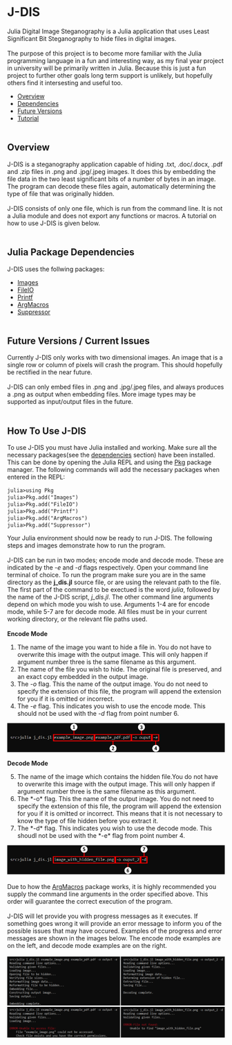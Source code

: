 # J-DIS
Julia Digital Image Steganography is a Julia application that uses Least Significant Bit Steganography to hide files in digital images.<br><br>
The purpose of this project is to become more familiar with the Julia programming language in a fun and interesting way, as my final year project in university will be primarily written in Julia. Because this is just a fun project to further other goals long term support is unlikely, but hopefully others find it intersesting and useful too.
- [Overview](#overview "Overview")
- [Dependencies](#julia-package-dependencies "Julia Package Dependencies")
- [Future Versions](#future-versions--current-issues "Future Versions / Current Issues")
- [Tutorial](#how-to-use-j-dis "How To Use J-DIS")
<br><br>

## Overview
J-DIS is a steganography application capable of hiding .txt, .doc/.docx, .pdf and .zip files in .png and .jpg/.jpeg images. It does this by embedding the file data in the two least significant bits of a number of bytes in an image. The program can decode these files again, automatically determining the type of file that was originally hidden.<br><br>
J-DIS consists of only one file, which is run from the command line. It is not a Julia module and does not export any functions or macros. A tutorial on how to use J-DIS is given below.<br><br>

## Julia Package Dependencies
J-DIS uses the follwing packages:
- [Images](https://juliaimages.org/latest/ "JuliaImages")
- [FileIO](https://github.com/JuliaIO/FileIO.jl "JuliaIO/FileIO")
- [Printf](https://docs.julialang.org/en/v1/stdlib/Printf/ "Printf")
- [ArgMacros](https://github.com/zachmatson/ArgMacros.jl "ArgMacros")
- [Suppressor](https://github.com/JuliaIO/Suppressor.jl "JuliaIO/Suppressor")
<br><br>

## Future Versions / Current Issues
Currently J-DIS only works with two dimensional images. An image that is a single row or column of pixels will crash the program. This should hopefully be rectified in the near future.<br><br>
J-DIS can only embed files in .png and .jpg/.jpeg files, and always produces a .png as output when embedding files. More image types may be supported as input/output files in the future.<br><br>

## How To Use J-DIS
To use J-DIS you must have Julia installed and working. Make sure all the necessary packages(see the [dependencies](#julia-package-dependencies "Julia Package Dependencies") section) have been installed. This can be done by opening the Julia REPL and using the [Pkg](https://docs.julialang.org/en/v1/stdlib/Pkg/ "Pkg Documentation") package manager. The following commands will add the necessary packages when entered in the REPL:
```
julia>using Pkg
julia>Pkg.add("Images")
julia>Pkg.add("FileIO")
julia>Pkg.add("Printf")
julia>Pkg.add("ArgMacros")
julia>Pkg.add("Suppressor")
```
Your Julia environment should now be ready to run J-DIS. The following steps and images demonstrate how to run the program.<br><br>
J-DIS can be run in two modes; encode mode and decode mode. These are indicated by the *-e* and *-d* flags respectively.  Open your command line terminal of choice. To run the program make sure you are in the same directory as the **j_dis.jl** source file, or are using the relevant path to the file. The first part of the command to be exectued is the word *julia*, followed by the name of the J-DIS script, *j_dis.jl*. The other command line arguments depend on which mode you wish to use. Arguments 1-4 are for encode mode, while 5-7 are for decode mode. All files must be in your current working directory, or the relevant file paths used.<br><br>
**Encode Mode**
1. The name of the image you want to hide a file in. You do not have to overwrite this image with the output image. This will only happen if argument number three is the same filename as this argument.
2. The name of the file you wish to hide. The original file is preserved, and an exact copy embedded in the output image.
3. The *-o* flag. This the name of the output image. You do not need to specify the extension of this file, the program will append the extension for you if it is omitted or incorrect.
4. The *-e* flag. This indicates you wish to use the encode mode. This should not be used with the *-d* flag from point number 6.

![Encode Mode Example](img/encode_example.png)

**Decode Mode**
<ol start="5">
<li>The name of the image which contains the hidden file.You do not have to overwrite this image with the output image. This will only happen if argument number three is the same filename as this argument.</li>
<li>The *-o* flag. This the name of the output image. You do not need to specify the extension of this file, the program will append the extension for you if it is omitted or incorrect. This means that it is not necessary to know the type of file hidden before you extract it.</li>
<li>The *-d* flag. This indicates you wish to use the decode mode. This shoudl not be used with the *-e* flag from point number 4.</li>
</ol>

![Decode Mode Example](img/decode_example.png)<br><br>
Due to how the [ArgMacros](https://github.com/zachmatson/ArgMacros.jl "ArgMacros") package works, it is highly recommended you supply the command line arguments in the order specified above. This order will guarantee the correct execution of the program.<br><br>
J-DIS will let provide you with progress messages as it executes. If something goes wrong it will provide an error message to inform you of the possible issues that may have occured. Examples of the progress and error messages are shown in the images below. The encode mode examples are on the left, and decode mode examples are on the right.<br><br>
![Progress Messages](img/success.png)<br>
![Error Messages](img/error.png)
